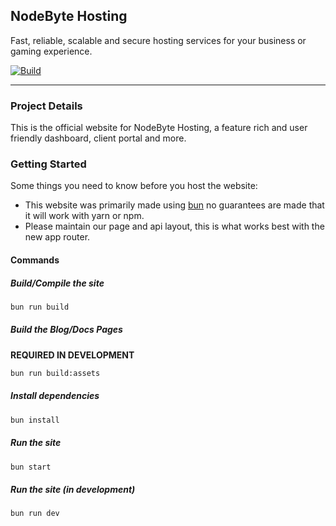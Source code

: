 ## NodeByte Hosting
Fast, reliable, scalable and secure hosting services for your business or gaming experience.

[![Build](https://github.com/NodeByteHosting/website/actions/workflows/build.yml/badge.svg?branch=master)](https://github.com/NodeByteHosting/website/actions/workflows/build.yml)

---

### Project Details
This is the official website for NodeByte Hosting, a feature rich and user friendly dashboard,
client portal and more.

### Getting Started
Some things you need to know before you host the website:

- This website was primarily made using [bun](https://bun.sh/) no guarantees are made that it will work with yarn or npm.
- Please maintain our page and api layout, this is what works best with the new app router.

#### Commands

##### Build/Compile the site
```sh
bun run build
```

##### Build the Blog/Docs Pages
**REQUIRED IN DEVELOPMENT**
```sh
bun run build:assets
```

##### Install dependencies
```sh
bun install
```

##### Run the site
```sh
bun start
```

##### Run the site (in development)
```sh
bun run dev
```